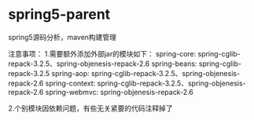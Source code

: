 # spring5-parent
spring5源码分析，maven构建管理

注意事项：
1.需要额外添加外部jar的模块如下：
  spring-core:  spring-cglib-repack-3.2.5、spring-objenesis-repack-2.6
  spring-beans:  spring-cglib-repack-3.2.5
  spring-aop:  spring-cglib-repack-3.2.5、spring-objenesis-repack-2.6
  spring-context:  spring-cglib-repack-3.2.5、spring-objenesis-repack-2.6
  spring-webmvc:  spring-objenesis-repack-2.6
  
2.个别模块因依赖问题，有些无关紧要的代码注释掉了
  
